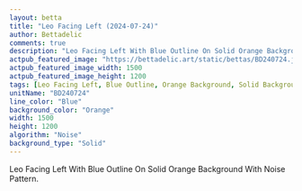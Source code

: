 ```yaml
---
layout: betta
title: "Leo Facing Left (2024-07-24)"
author: Bettadelic
comments: true
description: "Leo Facing Left With Blue Outline On Solid Orange Background With Noise Pattern."
actpub_featured_image: "https://bettadelic.art/static/bettas/BD240724.jpg"
actpub_featured_image_width: 1500
actpub_featured_image_height: 1200
tags: [Leo Facing Left, Blue Outline, Orange Background, Solid Background Pattern, Noise Pattern, July 2024]
unitName: "BD240724"
line_color: "Blue"
background_color: "Orange"
width: 1500
height: 1200
algorithm: "Noise"
background_type: "Solid"
---
```


Leo Facing Left With Blue Outline On Solid Orange Background With Noise Pattern.
